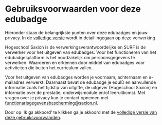 # Gebruiksvoorwaarden voor deze edubadge

Hieronder staan de belangrijkste punten over deze edubadges en jouw privacy. In de [volledige versie](https://raw.githubusercontent.com/edubadges/privacy/master/hogeschool-saxion/edubadges-nonformal-text-nl.md) wordt in detail ingegaan op deze verwerking.

Hogeschool Saxion is de verwerkingsverantwoordelijke en SURF is de verwerker voor het uitgeven van edubadges. Voor het functioneren van het edubadgesplatform is het noodzakelijk om persoonsgegevens te verwerken. Waarderen en erkennen door middel van edubadges voor activiteiten die buiten het curriculum vallen..

Voor het uitgeven van edubadges worden je voornaam, achternaam en e-mailadres verwerkt. Daarnaast bevat de edubadge je eduID en aanvullende informatie zoals het tijdstip van uitgifte, de uitgever (Hogeschool Saxion) en informatie over de prestatie, onderwijsmodule en/of leeruitkomst. Met vragen over je privacy kun je contact opnemen met [functionarisgegevensbescherming@saxion.nl](mailto:functionarisgegevensbescherming@saxion.nl).

Door op 'Ik ga akkoord' te klikken ga je akkoord met de [volledige versie van deze gebruiksvoorwaarden](https://raw.githubusercontent.com/edubadges/privacy/master/hogeschool-saxion/edubadges-nonformal-text-nl.md).